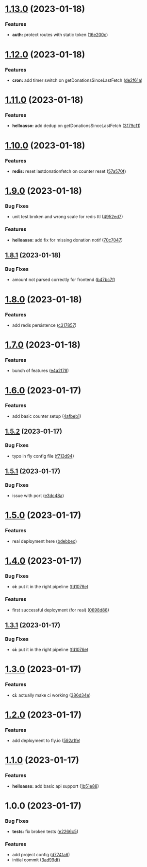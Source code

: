 # [1.13.0](https://github.com/alex73630/piquetdestream-api/compare/v1.12.0...v1.13.0) (2023-01-18)


### Features

* **auth:** protect routes with static token ([16e200c](https://github.com/alex73630/piquetdestream-api/commit/16e200c055c54da6d45e06bd3d3f0ad1651f5635))

# [1.12.0](https://github.com/alex73630/piquetdestream-api/compare/v1.11.0...v1.12.0) (2023-01-18)


### Features

* **cron:** add timer switch on getDonationsSinceLastFetch ([de2f61a](https://github.com/alex73630/piquetdestream-api/commit/de2f61a3fc7051b435e65c294121c00fbdd99c42))

# [1.11.0](https://github.com/alex73630/piquetdestream-api/compare/v1.10.0...v1.11.0) (2023-01-18)


### Features

* **helloasso:** add dedup on getDonationsSinceLastFetch ([3179c11](https://github.com/alex73630/piquetdestream-api/commit/3179c119eae24ece6d52051d058eca0fc4b63017))

# [1.10.0](https://github.com/alex73630/piquetdestream-api/compare/v1.9.0...v1.10.0) (2023-01-18)


### Features

* **redis:** reset lastdonationfetch on counter reset ([57a570f](https://github.com/alex73630/piquetdestream-api/commit/57a570fd50af4848806b468504c8700e3909df65))

# [1.9.0](https://github.com/alex73630/piquetdestream-api/compare/v1.8.1...v1.9.0) (2023-01-18)


### Bug Fixes

* unit test broken and wrong scale for redis ttl ([4952ed7](https://github.com/alex73630/piquetdestream-api/commit/4952ed727d2b0f01edf920ff728e8b8c61d3cf4f))


### Features

* **helloasso:** add fix for missing donation notif ([70c7047](https://github.com/alex73630/piquetdestream-api/commit/70c7047eb381100b07752058d6e10e36268feede))

## [1.8.1](https://github.com/alex73630/piquetdestream-api/compare/v1.8.0...v1.8.1) (2023-01-18)


### Bug Fixes

* amount not parsed correctly for frontend ([b47bc7f](https://github.com/alex73630/piquetdestream-api/commit/b47bc7ff87ddf88b628d7f8631f70de55851a5d1))

# [1.8.0](https://github.com/alex73630/piquetdestream-api/compare/v1.7.0...v1.8.0) (2023-01-18)


### Features

* add redis persistence ([c317857](https://github.com/alex73630/piquetdestream-api/commit/c317857e734714ea8359f7a2c87b0c8653065770))

# [1.7.0](https://github.com/alex73630/piquetdestream-api/compare/v1.6.0...v1.7.0) (2023-01-18)


### Features

* bunch of features ([e4a2f78](https://github.com/alex73630/piquetdestream-api/commit/e4a2f78c9ad15a70dd078ac879b5ec1ee46d2473))

# [1.6.0](https://github.com/alex73630/piquetdestream-api/compare/v1.5.2...v1.6.0) (2023-01-17)


### Features

* add basic counter setup ([4afbeb1](https://github.com/alex73630/piquetdestream-api/commit/4afbeb17589ce38dd6d40bb620f53ee400438bdb))

## [1.5.2](https://github.com/alex73630/piquetdestream-api/compare/v1.5.1...v1.5.2) (2023-01-17)


### Bug Fixes

* typo in fly config file ([f713d94](https://github.com/alex73630/piquetdestream-api/commit/f713d94e9cba86f6cc2de292f15253affbf14163))

## [1.5.1](https://github.com/alex73630/piquetdestream-api/compare/v1.5.0...v1.5.1) (2023-01-17)


### Bug Fixes

* issue with port ([e3dc48a](https://github.com/alex73630/piquetdestream-api/commit/e3dc48a8dc7b4d1c13067f69442c55a129fe3c9f))

# [1.5.0](https://github.com/alex73630/piquetdestream-api/compare/v1.4.0...v1.5.0) (2023-01-17)


### Features

* real deployment here ([bdebbec](https://github.com/alex73630/piquetdestream-api/commit/bdebbec1fd522caa3db99716163c53412b524a03))

# [1.4.0](https://github.com/alex73630/piquetdestream-api/compare/v1.3.0...v1.4.0) (2023-01-17)


### Bug Fixes

* **ci:** put it in the right pipeline ([fd1076e](https://github.com/alex73630/piquetdestream-api/commit/fd1076e3bfb740d72286e223ec6466823c779706))


### Features

* first successful deployment (for real) ([0898d88](https://github.com/alex73630/piquetdestream-api/commit/0898d886bb046b443a5b2da9840855870b92cf50))

## [1.3.1](https://github.com/alex73630/piquetdestream-api/compare/v1.3.0...v1.3.1) (2023-01-17)


### Bug Fixes

* **ci:** put it in the right pipeline ([fd1076e](https://github.com/alex73630/piquetdestream-api/commit/fd1076e3bfb740d72286e223ec6466823c779706))

# [1.3.0](https://github.com/alex73630/piquetdestream-api/compare/v1.2.0...v1.3.0) (2023-01-17)


### Features

* **ci:** actually make ci working ([386d34e](https://github.com/alex73630/piquetdestream-api/commit/386d34eabbfdca681c0d1be8d9e0d2f9b14f02f5))

# [1.2.0](https://github.com/alex73630/piquetdestream-api/compare/v1.1.0...v1.2.0) (2023-01-17)


### Features

* add deployment to fly.io ([592a1fe](https://github.com/alex73630/piquetdestream-api/commit/592a1fe7b6a727f4a94a8b044c2a44d0742da63d))

# [1.1.0](https://github.com/alex73630/piquetdestream-api/compare/v1.0.0...v1.1.0) (2023-01-17)


### Features

* **helloasso:** add basic api support ([1b51e88](https://github.com/alex73630/piquetdestream-api/commit/1b51e88760ec2c6891fb8f35d1d86fc3d36ff2cd))

# 1.0.0 (2023-01-17)


### Bug Fixes

* **tests:** fix broken tests ([e2266c5](https://github.com/alex73630/piquetdestream-api/commit/e2266c5e2bb9de5c42515f54fd77c499b945561c))


### Features

* add project config ([d7741a6](https://github.com/alex73630/piquetdestream-api/commit/d7741a61e0b83a073575b7d91d40c0538fa35181))
* initial commit ([3ad99df](https://github.com/alex73630/piquetdestream-api/commit/3ad99df6fa580b73ea6f85b171b4de27cb5f3ac7))
